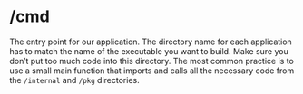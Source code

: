 # **/cmd**

The entry point for our application. The directory name for each application has to match the name of the executable you want to build. Make sure you don’t put too much code into this directory. The most common practice is to use a small main function that imports and calls all the necessary code from the `/internal` and `/pkg` directories.
